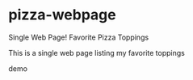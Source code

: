 # pizza-webpage

Single Web Page! Favorite Pizza Toppings

This is a single web page listing my favorite toppings

demo
